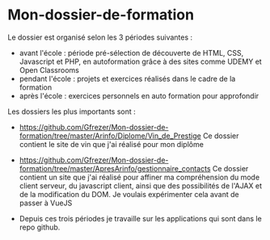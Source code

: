 # Mon-dossier-de-formation

Le dossier est organisé selon les 3 périodes suivantes :
- avant l'école : période pré-sélection de découverte de HTML, CSS, Javascript et PHP, en 
autoformation grâce à des sites comme UDEMY et Open Classrooms
-  pendant l'école : projets et exercices réalisés dans le cadre de la formation
- après l'école : exercices personnels en auto formation pour approfondir

Les dossiers les plus importants sont :
- https://github.com/Gfrezer/Mon-dossier-de-formation/tree/master/Arinfo/Diplome/Vin_de_Prestige
  Ce dossier contient le site de vin que j'ai réalisé pour mon diplôme
- https://github.com/Gfrezer/Mon-dossier-de-formation/tree/master/ApresArinfo/gestionnaire_contacts
  Ce dossier contient un site que j'ai réalisé pour affiner ma compréhension du mode client serveur, du 
  javascript client, ainsi que des possibilités de l'AJAX et de la modification du DOM. Je voulais 
  expérimenter cela avant de passer à VueJS

- Depuis ces trois périodes je travaille sur les applications qui sont dans le repo github.
